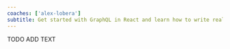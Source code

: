 ```yaml
---
coaches: ['alex-lobera']
subtitle: Get started with GraphQL in React and learn how to write real-world tests for React and GraphQL apps in London
---
```


TODO ADD TEXT
